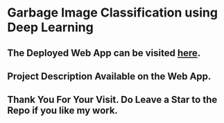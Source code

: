 # Garbage Image Classification using Deep Learning

## The Deployed Web App can be visited <a href="https://share.streamlit.io/datarohit/garbage-image-classification/streamlit-app/main.py" target="_blank">here</a>.
## Project Description Available on the Web App.

## Thank You For Your Visit. Do Leave a Star to the Repo if you like my work.